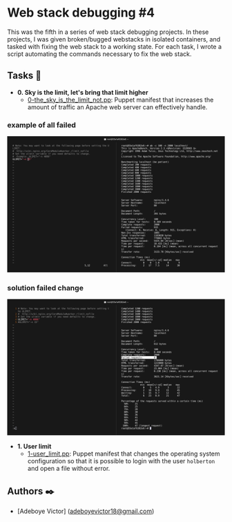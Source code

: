 # Web stack debugging #4

This was the fifth in a series of web stack debugging projects. In these
projects, I was given broken/bugged webstacks in isolated containers,
and tasked with fixing the web stack to a working state. For each
task, I wrote a script automating the commands necessary to fix the
web stack.

## Tasks :page_with_curl:

* **0. Sky is the limit, let's bring that limit higher**
  * [0-the_sky_is_the_limit_not.pp](./0-the_sky_is_the_limit_not.pp): Puppet manifest
  that increases the amount of traffic an Apache web server can effectively handle.
 
 ### example of all failed 
![](https://github.com/Esteban1891/holberton-system_engineering-devops/blob/master/0x1B-web_stack_debugging_4/error%20task0.png?raw=true)
	
 ### solution failed change
 ![](https://github.com/Esteban1891/holberton-system_engineering-devops/blob/master/0x1B-web_stack_debugging_4/solution%20task0.png?raw=true)
* **1. User limit**
  * [1-user_limit.pp](./1-user_limit.pp): Puppet manifest that changes the operating system
  configuration so that it is possible to login with the user `holberton` and open a file
  without error.


## Authors :black_nib:

- [Adeboye Victor] (adeboyevictor18@gmail.com)
